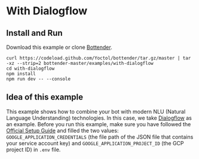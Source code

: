 # With Dialogflow

## Install and Run

Download this example or clone [Bottender](https://github.com/Yoctol/bottender).

```
curl https://codeload.github.com/Yoctol/bottender/tar.gz/master | tar -xz --strip=2 bottender-master/examples/with-dialogflow
cd with-dialogflow
npm install
npm run dev -- --console
```

## Idea of this example

This example shows how to combine your bot with modern NLU (Natural Language Understanding) technologies. In
this case, we take [Dialogflow](https://dialogflow.com/) as an example. Before you run
this example, make sure you have followed the [Official Setup Guide](https://cloud.google.com/dialogflow/docs/quick/setup) and filled the two values: `GOOGLE_APPLICATION_CREDENTIALS` (the file path of the JSON file that contains your service account key) and `GOOGLE_APPLICATION_PROJECT_ID` (the GCP project ID) in `.env` file.
